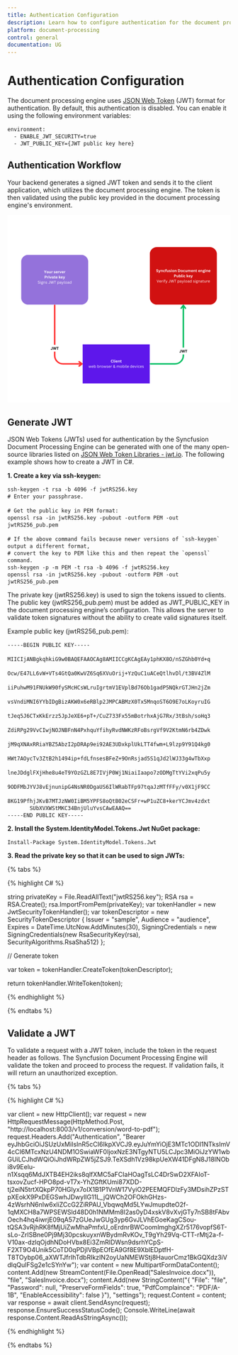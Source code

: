 ```yaml
---
title: Authentication Configuration
description: Learn how to configure authentication for the document processing engine using JSON Web Token (JWT) format. By default, authentication is disabled, but you can enable it by setting specific environment variables.
platform: document-processing
control: general
documentation: UG
---
```

# Authentication Configuration

The document processing engine uses [JSON Web Token](https://jwt.io/) (JWT) format for authentication. By default, this authentication is disabled. You can enable it using the following environment variables:

```
environment:
  - ENABLE_JWT_SECURITY=true
  - JWT_PUBLIC_KEY={JWT public key here}
```
## Authentication Workflow

Your backend generates a signed JWT token and sends it to the client application, which utilizes the document processing engine. The token is then validated using the public key provided in the document processing engine's environment.

![Authenctication Workflow](images/authentication-flow.png)

## Generate JWT

JSON Web Tokens (JWTs) used for authentication by the Syncfusion Document Processing Engine can be generated with one of the many open-source libraries listed on [JSON Web Token Libraries - jwt.io](https://jwt.io/). The following example shows how to create a JWT in C#.

**1. Create a key via ssh-keygen:**

 ```
ssh-keygen -t rsa -b 4096 -f jwtRS256.key
# Enter your passphrase.

# Get the public key in PEM format:
openssl rsa -in jwtRS256.key -pubout -outform PEM -out jwtRS256_pub.pem

# If the above command fails because newer versions of `ssh-keygen` output a different format,
# convert the key to PEM like this and then repeat the `openssl` command.
ssh-keygen -p -m PEM -t rsa -b 4096 -f jwtRS256.key
openssl rsa -in jwtRS256.key -pubout -outform PEM -out jwtRS256_pub.pem
 ```

The private key (jwtRS256.key) is used to sign the tokens issued to clients. The public key (jwtRS256_pub.pem) must be added as JWT_PUBLIC_KEY in the document processing engine’s configuration. This allows the server to validate token signatures without the ability to create valid signatures itself.

Example public key (jwtRS256_pub.pem):

 ```
-----BEGIN PUBLIC KEY-----
        MIICIjANBgkqhkiG9w0BAQEFAAOCAg8AMIICCgKCAgEAy1phKX8O/nSZGhb0Yd+q
        Ocw/E47LL6vW+VTs4GtQa0KwVZ6Sq6XVuOrij+YzQuC1uACeQtlhvDl/t3BV4ZlM
        iiPuhwM91FNUkW90fySMcHCsWLruIgrtmV1EVplBd76Ob1gadP5NQkrGTJHn2jZm
        vsVndiMNI6YYbIDgBizAKW0x6eRBlp2JMPCABMzX0Tx5MnqoST6O9E7oLKoyruIG
        tJeq5J6CTxKkErzz5JpJeXE6+pT+/CuZ733Fx55mBotrhxAjG7Rx/3tBsh/soHq3
        ZdiRPg29VvCIwjNOJNBFnN4PxhquYfihyRvdNWKzRFoBsrgVf9V2KtmN6rb4ZDwk
        jM9qXNAxRRiaYBZ5AbzI2pDRAp9ei92AE3UDxkplUkLTT4fwm+L9lzp9Y91Q4kg0
        HWt7AOycTv3ZtB2h1494ip+fdLfnsesBFeZ+9OnRsjad5S1qJd2lWJ33g4wTbXxp
        lneJDdglFXjHhe8u4eT9YOzGZL8E7IVjP0Wj1NiaiIaapo7zODMgTtYVi2xqPu5y
        9ODFMbJYVJ8vEjnunipG4NsNR0DgaUS6IlWRabTFp97tqaJzMTfFFy/v0X1jF9CC
        8KG19PfhjJKvB7MTJzNW0IiBM5YPFS8oQtB02eCSFr+wP1uZC8+kerYCJmv4zdxt
        SUbXVXWStMKC34BnjUluYvsCAwEAAQ==
 -----END PUBLIC KEY-----
 ```

**2. Install the System.IdentityModel.Tokens.Jwt NuGet package:**

 ```
 Install-Package System.IdentityModel.Tokens.Jwt
 ```

**3. Read the private key so that it can be used to sign JWTs:**

{% tabs %}

{% highlight C# %}

string privateKey = File.ReadAllText("jwtRS256.key");
RSA rsa = RSA.Create();
rsa.ImportFromPem(privateKey);
var tokenHandler = new JwtSecurityTokenHandler();
var tokenDescriptor = new SecurityTokenDescriptor
{
    Issuer = "sample",
    Audience = "audience",
    Expires = DateTime.UtcNow.AddMinutes(30),
    SigningCredentials = new SigningCredentials(new RsaSecurityKey(rsa), SecurityAlgorithms.RsaSha512)
};

// Generate token

var token = tokenHandler.CreateToken(tokenDescriptor);

return tokenHandler.WriteToken(token);

{% endhighlight %}
 
{% endtabs %}

## Validate a JWT

To validate a request with a JWT token, include the token in the request header as follows. The Syncfusion Document Processing Engine will validate the token and proceed to process the request. If validation fails, it will return an unauthorized exception.

{% tabs %}

{% highlight C# %}

var client = new HttpClient();
var request = new HttpRequestMessage(HttpMethod.Post, "http://localhost:8003/v1/conversion/word-to-pdf");
request.Headers.Add("Authentication", "Bearer eyJhbGciOiJSUzUxMiIsInR5cCI6IkpXVCJ9.eyJuYmYiOjE3MTc1ODI1NTksImV4cCI6MTcxNzU4NDM1OSwiaWF0IjoxNzE3NTgyNTU5LCJpc3MiOiJzYW1wbGUiLCJhdWQiOiJhdWRpZW5jZSJ9.TeXSdh1Vz98kpUeXW41DFgN8J18INObi8v9Eelu-n1Xsqq6MdJXTB4EH2iks8qlfXMC5aFCIaHOagTsLC4DrSwD2XFAIoT-tsxovZucf-HPO8pd-vT7x-YhZGftKUmi87XDD-tj2eiN5trtXQkpP70HGlyx7oIX1B1P1VnW17VyiO2PEEMQFDlzFy3MDsihZPzSTpXEokX9PxDEGSwhJDwylIG11L_jQWCh2OFOkhGHzs-4zWsrhN6nIw6xliZCcG2ZiRPAU_VbqwqMd5LYwJmupdteO2f-1qMXCH8a7WPSEWSld48D0h1NMMm8l2as0yD4xskV8vXvjGTy7nSB8tFAbvOech4hq4iwrjE09qA57zGUeJwGUg3yp6GvJLVhEGoeKagCSou-tQSA3vRjhRK8fMjUiZwMhaPmfxU_oErdnrBWCoomlmghgXZr5176vopfS6T-sLo-ZrISBne0Pj9Mj30pcskuyxnWBydmRvKOv_T9gYh29Vq-CTT-rMtj2a-f-V10ax-dzlqOjdhNDoHVbx8Ei3ZmRIDWsn9dsrhYCpS-F2XT9O4Unik5CoTD0qPDjIVBpEOfEA9Gf8E9XblEDptfH-T8TOybp06_aXWTJfrIhTdbRIkzIN2oyUaNMEWStj8HauorCmz1BkGQXdz3iVdlqQulFSg2e1cSYnYw");
var content = new MultipartFormDataContent();
content.Add(new StreamContent(File.OpenRead("SalesInvoice.docx")), "file", "SalesInvoice.docx");
content.Add(new StringContent("{
  \"File\": \"file\",
  \"Password\": null,
  \"PreserveFormFields\": true,
  \"PdfComplaince\": \"PDF/A-1B\",
  \"EnableAccessibility\": false
}"), "settings");
request.Content = content;
var response = await client.SendAsync(request);
response.EnsureSuccessStatusCode();
Console.WriteLine(await response.Content.ReadAsStringAsync());

{% endhighlight %}
 
{% endtabs %}